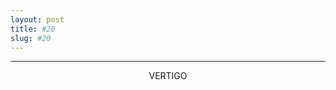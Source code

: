 ```yaml
---
layout: post
title: #20
slug: #20
---
```

---
<p class="description" style="text-align: center;">
  VERTIGO
